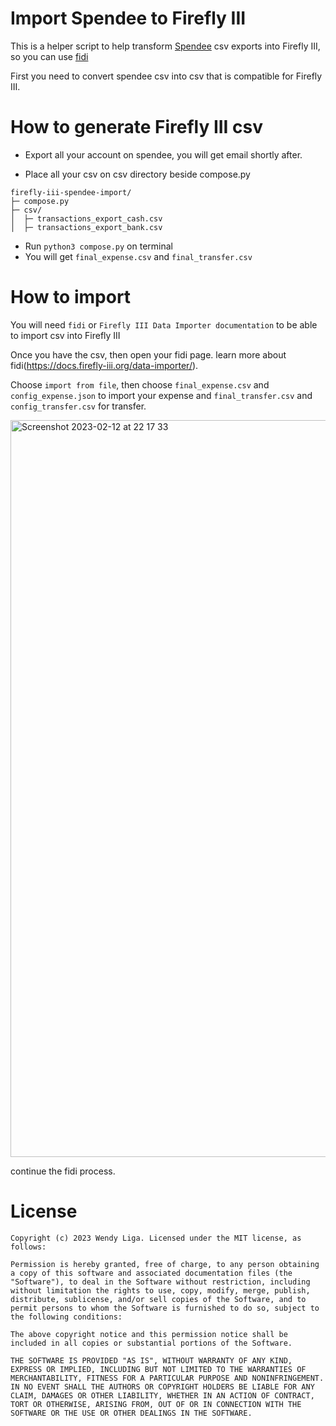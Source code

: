 # Import Spendee to Firefly III

This is a helper script to help transform [Spendee](https://www.spendee.com/) csv exports into Firefly III, so you can use [fidi](https://docs.firefly-iii.org/data-importer/)

First you need to convert spendee csv into csv that is compatible for Firefly III.

# How to generate Firefly III csv

- Export all your account on spendee, you will get email shortly after.

- Place all your csv on csv directory beside compose.py

```
firefly-iii-spendee-import/
├─ compose.py
├─ csv/
│  ├─ transactions_export_cash.csv
│  ├─ transactions_export_bank.csv
```
- Run `python3 compose.py` on terminal
- You will get `final_expense.csv` and `final_transfer.csv`

# How to import

You will need `fidi` or `Firefly III Data Importer documentation` to be able to import csv into Firefly III

Once you have the csv, then open your fidi page. learn more about fidi(https://docs.firefly-iii.org/data-importer/).

Choose `import from file`, then choose `final_expense.csv` and `config_expense.json` to import your expense and `final_transfer.csv` and `config_transfer.csv` for transfer.

<img width="1179" alt="Screenshot 2023-02-12 at 22 17 33" src="https://user-images.githubusercontent.com/16457495/218319753-54ea989f-6fe8-4731-8412-880b573f1116.png">

continue the fidi process.

# License

```
Copyright (c) 2023 Wendy Liga. Licensed under the MIT license, as follows:

Permission is hereby granted, free of charge, to any person obtaining a copy of this software and associated documentation files (the "Software"), to deal in the Software without restriction, including without limitation the rights to use, copy, modify, merge, publish, distribute, sublicense, and/or sell copies of the Software, and to permit persons to whom the Software is furnished to do so, subject to the following conditions:

The above copyright notice and this permission notice shall be included in all copies or substantial portions of the Software.

THE SOFTWARE IS PROVIDED "AS IS", WITHOUT WARRANTY OF ANY KIND, EXPRESS OR IMPLIED, INCLUDING BUT NOT LIMITED TO THE WARRANTIES OF MERCHANTABILITY, FITNESS FOR A PARTICULAR PURPOSE AND NONINFRINGEMENT. IN NO EVENT SHALL THE AUTHORS OR COPYRIGHT HOLDERS BE LIABLE FOR ANY CLAIM, DAMAGES OR OTHER LIABILITY, WHETHER IN AN ACTION OF CONTRACT, TORT OR OTHERWISE, ARISING FROM, OUT OF OR IN CONNECTION WITH THE SOFTWARE OR THE USE OR OTHER DEALINGS IN THE SOFTWARE.
```